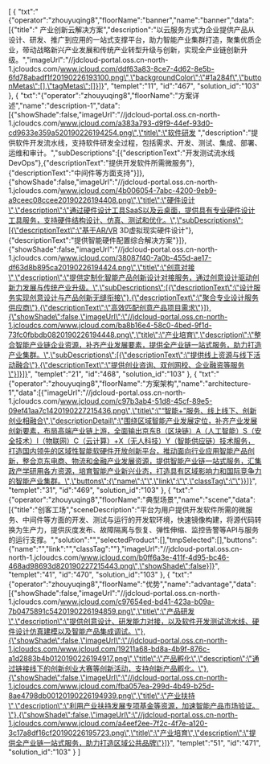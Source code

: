[
	{
		"txt":"{\"operator\":\"zhouyuqing8\",\"floorName\":\"banner\",\"name\":\"banner\",\"data\":[{\"title\":\" 产业创新云解决方案\",\"description\":\"以云服务方式为企业提供产品从设计、研发、推广到应用的一站式支撑平台，助力智能产业集群打造，聚集优质企业，带动战略新兴产业发展和传统产业转型升级与创新，实现全产业链创新升级。\",\"imageUrl\":\"//jdcloud-portal.oss.cn-north-1.jcloudcs.com/www.jcloud.com/ddf63a83-8ce7-4d62-8e5b-6fd78abadf1f20190226193100.png\",\"backgroundColor\":\"#1a284f\",\"buttonMetas\":[],\"tagMetas\":[]}]}",
		"templet":"11",
		"id":"467",
		"solution_id":"103"
	},
	{
		"txt":"{\"operator\":\"zhouyuqing8\",\"floorName\":\"方案详述\",\"name\":\"description-1\",\"data\":[{\"showShade\":false,\"imageUrl\":\"//jdcloud-portal.oss.cn-north-1.jcloudcs.com/www.jcloud.com/a383a793-d9f9-44ef-93d0-cd9633e359a520190226194254.png\",\"title\":\"软件研发 \",\"description\":\"提供软件开发流水线，支持软件研发全过程，包括需求、开发、测试、集成、部署、运维和审计。\",\"subDescriptions\":[{\"descriptionText\":\"开发测试流水线DevOps\"},{\"descriptionText\":\"提供开发软件所需微服务\"},{\"descriptionText\":\"中间件等方面支持\"}]},{\"showShade\":false,\"imageUrl\":\"//jdcloud-portal.oss.cn-north-1.jcloudcs.com/www.jcloud.com/4b006054-7abc-4200-9eb9-a9ceec08ccee20190226194408.png\",\"title\":\"硬件设计\",\"description\":\"通过硬件设计工具SaaS以及云桌面，提供具有专业硬件设计工具服务，支持硬件结构设计、仿真、测试和优化。\",\"subDescriptions\":[{\"descriptionText\":\"基于AR/VR 3D虚拟现实硬件设计\"},{\"descriptionText\":\"提供智能硬件配置综合解决方案\"}]},{\"showShade\":false,\"imageUrl\":\"//jdcloud-portal.oss.cn-north-1.jcloudcs.com/www.jcloud.com/38087f40-7a0b-455d-ae17-df63d8b895ca20190226194424.png\",\"title\":\"创意对接\",\"description\":\"提供定制化智能产品创新设计对接服务，通过创意设计驱动创新力发展与传统产业升级。\",\"subDescriptions\":[{\"descriptionText\":\"设计服务实现创意设计与产品创新无缝衔接\"},{\"descriptionText\":\"聚合专业设计服务供应商\"},{\"descriptionText\":\"高效匹配创意产品项目需求\"}]},{\"showShade\":false,\"imageUrl\":\"//jdcloud-portal.oss.cn-north-1.jcloudcs.com/www.jcloud.com/ba8b16e4-58c0-4bed-9f1d-73fc0fbbdb0820190226194448.png\",\"title\":\"产业培育\",\"description\":\"整合智能产业链企业资源，补齐产业发展要素，提供全产业链一站式服务，助力打造产业集群。\",\"subDescriptions\":[{\"descriptionText\":\"提供线上资源与线下活动融合\"},{\"descriptionText\":\"提供创业咨询、双创网校、企业融资等服务\"}]}]}",
		"templet":"21",
		"id":"468",
		"solution_id":"103"
	},
	{
		"txt":"{\"operator\":\"zhouyuqing8\",\"floorName\":\"方案架构\",\"name\":\"architecture-1\",\"data\":[{\"imageUrl\":\"//jdcloud-portal.oss.cn-north-1.jcloudcs.com/www.jcloud.com/c97b3ab4-51d8-45cf-89e5-09ef41aa7c1420190227215436.png\",\"title\":\"“智能+”服务、线上线下、创新创业相融合\",\"descriptionDetail\":\"围绕区域智能产业发展定位，补齐产业发展创新要素，布局高端产业链上游，全面输出京东B（区块链）A（人工智能）S（安全技术）I（物联网）C（云计算）+X（无人科技）Y（智能供应链）技术服务，打造国内领先的区域性智能软硬件开放创新平台，推动面向行业应用智能产品创新，整合京东电商、物流和金融产业发展资源，提供智能产业链一站式服务，汇集政产学研用各方资源，培育智能产业新兴业态，打造具有区域影响力和国际竞争力的智能产业集群。\",\"buttons\":{\"name\":\"\",\"link\":\"\",\"classTag\":\"\"}}]}",
		"templet":"31",
		"id":"469",
		"solution_id":"103"
	},
	{
		"txt":"{\"operator\":\"zhouyuqing8\",\"floorName\":\"典型场景\",\"name\":\"scene\",\"data\":[{\"title\":\"创客工场\",\"sceneDescription\":\"平台为用户提供开发软件所需的微服务、中间件等方面的开发、测试与运行的开发软环境，快速镜像构建，将源代码转换为生产力，提供灰度发布、故障隔离与恢复、弹性伸缩、监控告警等API与服务的运行支撑。\",\"solution\":\"\",\"selectedProduct\":[],\"tmpSelected\":[],\"buttons\":{\"name\":\"\",\"link\":\"\",\"classTag\":\"\"},\"imageUrl\":\"//jdcloud-portal.oss.cn-north-1.jcloudcs.com/www.jcloud.com/b0ff6a3e-411f-4d95-bc46-468ad98693d820190227215443.png\",\"showShade\":false}]}",
		"templet":"41",
		"id":"470",
		"solution_id":"103"
	},
	{
		"txt":"{\"operator\":\"zhouyuqing8\",\"floorName\":\"优势\",\"name\":\"advantage\",\"data\":[{\"showShade\":false,\"imageUrl\":\"//jdcloud-portal.oss.cn-north-1.jcloudcs.com/www.jcloud.com/c97654ed-bd41-423a-b09a-7b0475891c5420190226194859.png\",\"title\":\"产品研发\",\"description\":\"提供创意设计、研发能力对接，以及软件开发测试流水线、硬件设计仿真建模以及智能产品集成调试。\"},{\"showShade\":false,\"imageUrl\":\"//jdcloud-portal.oss.cn-north-1.jcloudcs.com/www.jcloud.com/19211a68-bd8a-4b9f-876c-a1d2883b4b0120190226194917.png\",\"title\":\"产品孵化\",\"description\":\"通过链接线下的创新创业大赛等创新活动，支持创新产品孵化。\"},{\"showShade\":false,\"imageUrl\":\"//jdcloud-portal.oss.cn-north-1.jcloudcs.com/www.jcloud.com/fba057ea-299d-4b49-b25d-8ae4798db00120190226194939.png\",\"title\":\"产业扶持\",\"description\":\"利用产业扶持发展专项基金等资源，加速智能产品市场验证。\"},{\"showShade\":false,\"imageUrl\":\"//jdcloud-portal.oss.cn-north-1.jcloudcs.com/www.jcloud.com/a4eef2ee-7f2c-4f7e-a120-3c17a8df16cf20190226195723.png\",\"title\":\"产业培育\",\"description\":\"提供全产业链一站式服务，助力打造区域公共品牌\"}]}",
		"templet":"51",
		"id":"471",
		"solution_id":"103"
	}
]